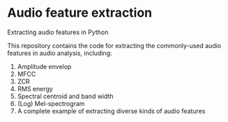 # Audio feature extraction
Extracting audio features in Python

This repository contains the code for extracting the commonly-used audio features in audio analysis, including:
1. Amplitude envelop
2. MFCC
3. ZCR
4. RMS energy
5. Spectral centroid and band width
6. (Log) Mel-spectrogram
7. A complete example of extracting diverse kinds of audio features
